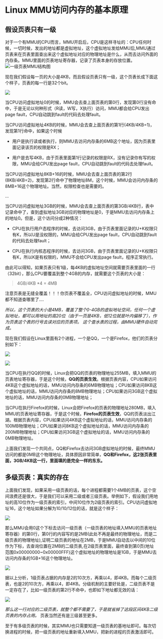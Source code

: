 # Linux MMU访问内存的基本原理

## 假设页表只有一级
对于一个有MMU的CPU而言，MMU开启后，CPU是这样寻址的：CPU任何时候，一切时候，发出的地址都是虚拟地址，这个虚拟地址发给MMU后,MMU通过页表来在页表里面查出来这个虚拟地址对应的物理地址是什么，从而去访问外面的内存条。MMU里面的页表地址寄存器，记录了页表本身的存放位置。
![一级页表MMU结构图](https://mmbiz.qpic.cn/mmbiz_png/Ass1lsY6bytI9k2b7fIYiasftN1IXtSDMTPiblibVkM6SibaF8eqVJ2aDRbnC4wiaFBUcTfxRyQbSD3LdzTQFKChiavA/640?wx_fmt=png&tp=webp&wxfrom=5&wx_lazy=1&wx_co=1)

现在我们假设每一页的大小是4KB，而且假设页表只有一级，这个页表长成下面这个样子，页表的每一行是32个bit。

![](https://mmbiz.qpic.cn/mmbiz_png/Ass1lsY6bytI9k2b7fIYiasftN1IXtSDMbjraPgXDXs23OC7tSCJKlrq6Bexv2dX2WrYJ8BZnY1pMxWNetRYKicw/640?wx_fmt=png&tp=webp&wxfrom=5&wx_lazy=1&wx_co=1)

当CPU访问虚拟地址0的时候，MMU会去查上面页表的第0行，发现第0行没有命中，于是无论以何种形式（R读，W写，X执行）访问，MMU都会给CPU发出page fault，CPU自动跳到fault的代码去处理fault。

当CPU访问虚拟地址4KB的时候，MMU会去查上面页表的第1行(4KB/4KB=1)，发现第1行命中，如果这个时候

* 用户是执行读或者执行，则MMU去访问内存条的6MB这个地址，因为页表里面记录该页的权限是RX；

* 用户是去写4KB，由于页表里面第1行记录的权限是RX，没有记录你有写的权限，MMU会给CPU发出page fault，CPU自动跳到fault的代码去处理fault。

当CPU访问虚拟地址8KB+16的时候，MMU会去查上面页表的第2行(8KB/4KB=2)，发现第2行命中了物理地址8M，这个时候，MMU会访问内存条的8MB+16这个物理地址。当然，权限检查也是需要的。

…

当CPU访问虚拟地址3GB的时候，MMU会去查上面页表的第3GB/4KB行，表中记录命中了，查到虚拟地址3GB对应的物理地址是0，于是MMU去访问内存条上的地址0。但是，这个访问分成2种情况：

* CPU在执行用户态程序的时候，去访问3GB，由于页表里面记录的U+K权限只有K，所以U是没权限的，MMU会给CPU发出page fault，CPU自动跳到fault的代码去处理fault；

* CPU在执行内核态程序的时候，去访问3GB，由于页表里面记录的U+K权限只有K，所以K是有权限的，MMU不会给CPU发出page fault，程序正常执行。

由此可以得知，如果页表只有1级，每4KB的虚拟地址空间就需要页表里面的一行（32bit），那么CPU要覆盖到整个4GB的内存，就需要这个页表的大小是：

> 4GB/4KB *4 = 4MB

注意页表是无缝全覆盖！！！你页表不覆盖全，CPU访问虚拟地址的时候，MMU都不知道查哪里了....

*所以，这个页表的大小是4MB，覆盖了整个0-4GB的虚拟地址空间，任何一个虚拟地址，都可以用地址的高20位（由于一页是4KB，低12位就是叶内偏移了），作为页表这个表的行号去读对应的页表项。
这个查水表的过程，由MMU硬件自动完成。*

现在我们假设在Linux里面有2个进程，一个是QQ，一个是Firefox，他们的页表分别如下：

![](https://mmbiz.qpic.cn/mmbiz_png/Ass1lsY6bytI9k2b7fIYiasftN1IXtSDM7VYMV9qjHwht70rVoo3PnKdPlNLDuuWL8HibicB7TgpPIiae7SG0ITZrw/640?wx_fmt=png&tp=webp&wxfrom=5&wx_lazy=1&wx_co=1)

![](https://mmbiz.qpic.cn/mmbiz_png/Ass1lsY6bytI9k2b7fIYiasftN1IXtSDMooic3OLBLDrZSvKSwXfpUBFfBWAQwOibtHbhuFtwdibWQzvBqx1emqLrw/640?wx_fmt=png&tp=webp&wxfrom=5&wx_lazy=1&wx_co=1)

当CPU在执行QQ的时候，Linux会把QQ的页表的物理地址255MB，填入MMU的页表地址寄存器，于是这个时候，**QQ的页表生效**。根据页表内容，CPU如果访问4KB这个虚拟地址的话，MMU访问内存条的6MB物理地址；CPU如果访问8KB这个虚拟地址的话，MMU访问内存条的8MB物理地址；CPU如果访问3GB这个虚拟地址的话，MMU访问内存条的0MB物理地址；

当CPU在执行Firefox的时候，Linux会把Firefox的页表的物理地址280MB，填入MMU的页表地址寄存器，于是这个时候，**Firefox的页表生效**，QQ的页表淡出江湖。根据页表内容，CPU如果访问4KB这个虚拟地址的话，MMU访问内存条的100MB物理地址；CPU如果访问8KB这个虚拟地址的话，MMU访问内存条的200MB物理地址；CPU如果访问3GB这个虚拟地址的话，MMU访问内存条的0MB物理地址。

上面我们发现一个共同点，QQ和Firefox去访问3GB虚拟地址的时候，最终MMU访问的都是0MB这个物理地址，具体原因非常简单，**QQ和Firefox，这2张页表里面，3GB/4KB这一行，里面填的是完全一样的东东。**

## 多级页表：真实的存在

上面我们发现，如果采用一级页表的话，每个进程都需要1个4MB的页表，这个空间浪费还是很大，于是我们可以采用二级或者三级页表。举例如下，假设我们用地址的高10位作为一级页表的索引，中间10位作为2级页表的索引。CPU访问虚拟地址16，这个地址如果分解为10/10/12位的话，就是这个样子：

![](https://mmbiz.qpic.cn/mmbiz_png/Ass1lsY6bytI9k2b7fIYiasftN1IXtSDMj7enomR3ia8OB7PC80jnExwjWRzqmaODtV2bzxicibAtdfK6u9xjJ94FQ/640?wx_fmt=png&tp=webp&wxfrom=5&wx_lazy=1&wx_co=1)

那么MMU会用0这个下标去访问一级页表（一级页表的地址填入MMU的页表地址寄存器）的第0行，第0行的内容写的是2MB(此处不再是最终的物理地址，而是二级页表的物理地址),证明二级页表的地址在2MB，于是MMU自动去以中间的10位作为下标，去查询位置在2MB的二级页表,在2级页表里面，最终查到第0页(地址范围0x00000000~0x00000FFF)这个虚拟地址的物理地址是1GB，于是MMU去访问内存条的1GB+16这个物理地址。

![](https://mmbiz.qpic.cn/mmbiz_png/Ass1lsY6bytI9k2b7fIYiasftN1IXtSDMqOdicAGMe7kK2gDvwvxDLNUaBiczq9ugqw8ACBJM8kicmlU9bXAzAYz1Q/640?wx_fmt=png&tp=webp&wxfrom=5&wx_lazy=1&wx_co=1)

据以上分析，1级页表占据的内存是2的10次方，再乘以4，即4KB。而每个二级页表，也是2的10次方，再乘以4，即4KB。分级机制的主要好处是，二级页表不是一定存在了，比如一级页表的第2行不命中，也即如下地址都无效的话：

![](https://mmbiz.qpic.cn/mmbiz_png/Ass1lsY6bytI9k2b7fIYiasftN1IXtSDMZB06zQqeVDaHPxAroibp3fZ2h3E2pscVlJCtOE3y6cZQLCiasicooTf5Q/640?wx_fmt=png&tp=webp&wxfrom=5&wx_lazy=1&wx_co=1)

*那么这一行对应的二级页表，就整个都不需要了，于是就省掉了这段区间4KB二级页表的内存占用。* 页表当然还有是三级甚至更多。

至于有多级页表的时候，其实MMU也只需要知道一级页表的基地址即可。每次切换进程的时候，把一级页表的地址重新填入MMU，把新的进程的页表激活即可。